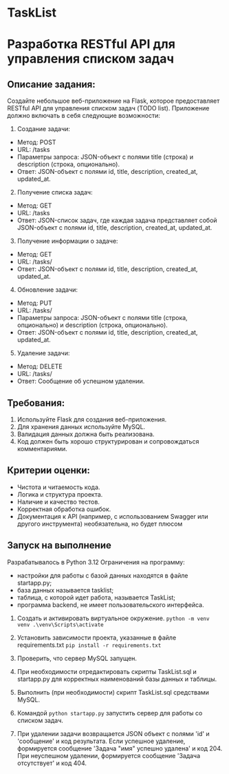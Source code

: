# TaskList
# Разработка RESTful API для управления списком задач

## Описание задания:

Создайте небольшое веб-приложение на Flask, которое предоставляет RESTful API 
для управления списком задач (TODO list). Приложение должно включать в себя 
следующие возможности:
1. Создание задачи: 
- Метод: POST 
- URL: /tasks 
- Параметры запроса: JSON-объект с полями title (строка) и description 
(строка, опционально). 
- Ответ: JSON-объект с полями id, title, description, created_at, updated_at.
2. Получение списка задач: 
- Метод: GET 
- URL: /tasks 
- Ответ: JSON-список задач, где каждая задача представляет собой JSON-объект 
с полями id, title, description, created_at, updated_at.
3. Получение информации о задаче: 
- Метод: GET 
- URL: /tasks/<id> 
- Ответ: JSON-объект с полями id, title, description, created_at, updated_at.
4. Обновление задачи: 
- Метод: PUT 
- URL: /tasks/<id> 
- Параметры запроса: JSON-объект с полями title (строка, опционально) и 
description (строка, опционально). 
- Ответ: JSON-объект с полями id, title, description, created_at, updated_at.
5. Удаление задачи: 
- Метод: DELETE 
- URL: /tasks/<id> 
- Ответ: Сообщение об успешном удалении.


## Требования: 
1. Используйте Flask для создания веб-приложения. 
2. Для хранения данных используйте MySQL. 
3. Валидация данных должна быть реализована. 
4. Код должен быть хорошо структурирован и сопровождаться комментариями.

## Критерии оценки: 
- Чистота и читаемость кода. 
- Логика и структура проекта. 
- Наличие и качество тестов. 
- Корректная обработка ошибок. 
- Документация к API (например, с использованием Swagger или другого 
инструмента) необязательна, но будет плюсом

## Запуск на выполнение

Разрабатывалось в Python 3.12
Ограничения на программу:
- настройки для работы с базой данных находятся в файле startapp.py;
- база данных называется tasklist;
- таблица, с которой идет работа, называется TaskList;
- программа backend, не имеет пользовательского интерфейса.

1. Создать и активировать виртуальное окружение.
``
python -m venv venv
.\venv\Scripts\activate
``

2. Установить зависимости проекта, указанные в файле requirements.txt
`pip install -r requirements.txt` 

3. Проверить, что сервер MySQL запущен.
4. При необходимости отредактировать скрипты TaskList.sql и startapp.py для 
корректных наименований базы данных и таблицы.
5. Выполнить (при необходимости) скрипт TaskList.sql средствами MySQL.
6. Командой 
`python startapp.py`
запустить сервер для работы со списком задач.
7. При удалении задачи возвращается JSON объект с полями 'id' и 'сообщение' и 
код результата. Если успешное удаление, формируется сообщение 
'Задача "имя" успешно удалена' и код 204. При неуспешном удалении, формируется 
сообщение 'Задача отсутствует' и код 404.